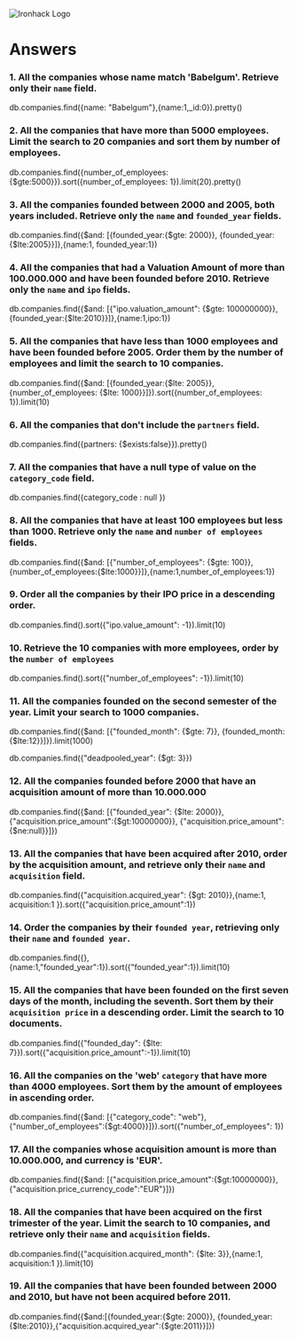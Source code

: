 ![Ironhack Logo](https://i.imgur.com/1QgrNNw.png)

# Answers

### 1. All the companies whose name match 'Babelgum'. Retrieve only their `name` field.

db.companies.find({name: "Babelgum"},{name:1,_id:0}).pretty()

### 2. All the companies that have more than 5000 employees. Limit the search to 20 companies and sort them by **number of employees**.

db.companies.find({number_of_employees: {$gte:5000}}).sort({number_of_employees: 1}).limit(20).pretty()

### 3. All the companies founded between 2000 and 2005, both years included. Retrieve only the `name` and `founded_year` fields.

db.companies.find({$and: [{founded_year:{$gte: 2000}}, {founded_year: {$lte:2005}}]},{name:1, founded_year:1})

### 4. All the companies that had a Valuation Amount of more than 100.000.000 and have been founded before 2010. Retrieve only the `name` and `ipo` fields.

db.companies.find({$and: [{"ipo.valuation_amount": {$gte: 100000000}}, {founded_year:{$lte:2010}}]},{name:1,ipo:1})

### 5. All the companies that have less than 1000 employees and have been founded before 2005. Order them by the number of employees and limit the search to 10 companies.

db.companies.find({$and: [{founded_year:{$lte: 2005}}, {number_of_employees: {$lte: 1000}}]}).sort({number_of_employees: 1}).limit(10)

### 6. All the companies that don't include the `partners` field.

db.companies.find({partners: {$exists:false}}).pretty()

### 7. All the companies that have a null type of value on the `category_code` field.

db.companies.find({category_code : null })

### 8. All the companies that have at least 100 employees but less than 1000. Retrieve only the `name` and `number of employees` fields.

db.companies.find({$and: [{"number_of_employees": {$gte: 100}}, {number_of_employees:{$lte:1000}}]},{name:1,number_of_employees:1})

### 9. Order all the companies by their IPO price in a descending order.

db.companies.find().sort({"ipo.value_amount": -1}).limit(10)

### 10. Retrieve the 10 companies with more employees, order by the `number of employees`

db.companies.find().sort({"number_of_employees": -1}).limit(10)

### 11. All the companies founded on the second semester of the year. Limit your search to 1000 companies.

db.companies.find({$and: [{"founded_month": {$gte: 7}}, {founded_month:{$lte:12}}]}).limit(1000)

<!-- ### 12. All the companies that have been 'deadpooled' after the third year. -->

db.companies.find({"deadpooled_year": {$gt: 3}})

### 12. All the companies founded before 2000 that have an acquisition amount of more than 10.000.000

db.companies.find({$and: [{"founded_year": {$lte: 2000}}, {"acquisition.price_amount":{$gt:10000000}}, {"acquisition.price_amount":{$ne:null}}]})

### 13. All the companies that have been acquired after 2010, order by the acquisition amount, and retrieve only their `name` and `acquisition` field.

db.companies.find({"acquisition.acquired_year": {$gt: 2010}},{name:1, acquisition:1 }).sort({"acquisition.price_amount":1})

### 14. Order the companies by their `founded year`, retrieving only their `name` and `founded year`.

db.companies.find({},{name:1,"founded_year":1}).sort({"founded_year":1}).limit(10)

### 15. All the companies that have been founded on the first seven days of the month, including the seventh. Sort them by their `acquisition price` in a descending order. Limit the search to 10 documents.

db.companies.find({"founded_day": {$lte: 7}}).sort({"acquisition.price_amount":-1}).limit(10)

### 16. All the companies on the 'web' `category` that have more than 4000 employees. Sort them by the amount of employees in ascending order.

db.companies.find({$and: [{"category_code": "web"}, {"number_of_employees":{$gt:4000}}]}).sort({"number_of_employees": 1})

### 17. All the companies whose acquisition amount is more than 10.000.000, and currency is 'EUR'.

db.companies.find({$and: [{"acquisition.price_amount":{$gt:10000000}}, {"acquisition.price_currency_code":"EUR"}]})


### 18. All the companies that have been acquired on the first trimester of the year. Limit the search to 10 companies, and retrieve only their `name` and `acquisition` fields.


db.companies.find({"acquisition.acquired_month": {$lte: 3}},{name:1, acquisition:1 }).limit(10)

### 19. All the companies that have been founded between 2000 and 2010, but have not been acquired before 2011.

db.companies.find({$and:[{founded_year:{$gte: 2000}}, {founded_year: {$lte:2010}},{"acquisition.acquired_year":{$gte:2011}}]})
